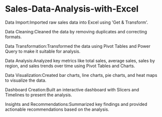 # Sales-Data-Analysis-with-Excel

Data Import:Imported raw sales data into Excel using 'Get & Transform'.

Data Cleaning:Cleaned the data by removing duplicates and correcting formats.

Data Transformation:Transformed the data using Pivot Tables and Power Query to make it suitable for analysis.

Data Analysis:Analyzed key metrics like total sales, average sales, sales by region, and sales trends over time using Pivot Tables and Charts.

Data Visualization:Created bar charts, line charts, pie charts, and heat maps to visualize the data.

Dashboard Creation:Built an interactive dashboard with Slicers and Timelines to present the analysis.

Insights and Recommendations:Summarized key findings and provided actionable recommendations based on the analysis.
